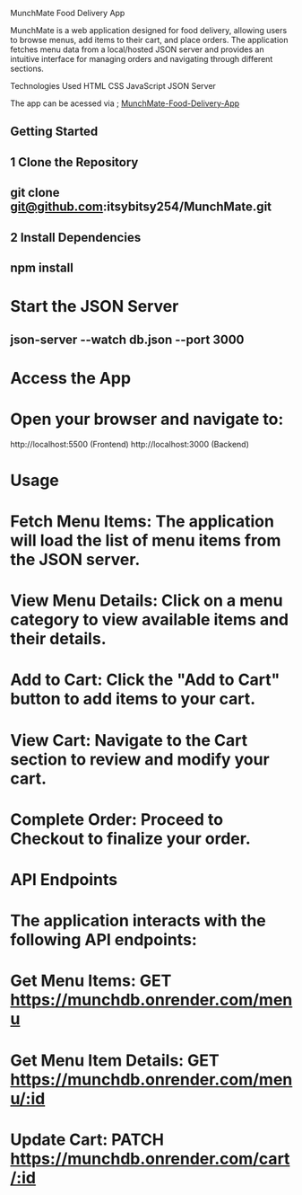 MunchMate Food Delivery App

MunchMate is a web application designed for food delivery, allowing users to browse menus, add items to their cart, and place orders. The application fetches menu data from a local/hosted JSON server and provides an intuitive interface for managing orders and navigating through different sections.

Technologies Used
HTML
CSS
JavaScript
JSON Server

The app can be acessed via ; [MunchMate-Food-Delivery-App](https://munch-mate-5nuz52t6u-vitalis-projects-f242feae.vercel.app/)

## Getting Started

## 1 Clone the Repository
## git clone git@github.com:itsybitsy254/MunchMate.git

## 2 Install Dependencies
## npm install

# Start the JSON Server
## json-server --watch db.json --port 3000

# Access the App
# Open your browser and navigate to:
http://localhost:5500 (Frontend)
http://localhost:3000 (Backend)

# Usage

# Fetch Menu Items: The application will load the list of menu items from the JSON server.
# View Menu Details: Click on a menu category to view available items and their details.
# Add to Cart: Click the "Add to Cart" button to add items to your cart.
# View Cart: Navigate to the Cart section to review and modify your cart.
# Complete Order: Proceed to Checkout to finalize your order.


# API Endpoints
# The application interacts with the following API endpoints:

# Get Menu Items: GET https://munchdb.onrender.com/menu
# Get Menu Item Details: GET https://munchdb.onrender.com/menu/:id
# Update Cart: PATCH https://munchdb.onrender.com/cart/:id